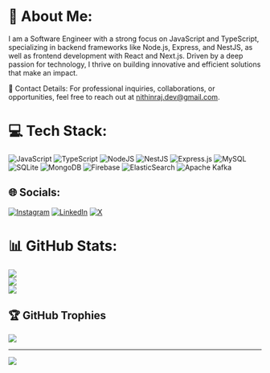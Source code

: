 # 💫 About Me:
I am a Software Engineer with a strong focus on JavaScript and TypeScript, specializing in backend frameworks like Node.js, Express, and NestJS, as well as frontend development with React and Next.js. Driven by a deep passion for technology, I thrive on building innovative and efficient solutions that make an impact.

📧 Contact Details: For professional inquiries, collaborations, or opportunities, feel free to reach out at nithinraj.dev@gmail.com.

# 💻 Tech Stack:
![JavaScript](https://img.shields.io/badge/javascript-%23323330.svg?style=for-the-badge&logo=javascript&logoColor=%23F7DF1E) ![TypeScript](https://img.shields.io/badge/typescript-%23007ACC.svg?style=for-the-badge&logo=typescript&logoColor=white) ![NodeJS](https://img.shields.io/badge/node.js-6DA55F?style=for-the-badge&logo=node.js&logoColor=white) ![NestJS](https://img.shields.io/badge/nestjs-%23E0234E.svg?style=for-the-badge&logo=nestjs&logoColor=white)  ![Express.js](https://img.shields.io/badge/express.js-%23404d59.svg?style=for-the-badge&logo=express&logoColor=%2361DAFB) ![MySQL](https://img.shields.io/badge/mysql-4479A1.svg?style=for-the-badge&logo=mysql&logoColor=white) ![SQLite](https://img.shields.io/badge/sqlite-%2307405e.svg?style=for-the-badge&logo=sqlite&logoColor=white) ![MongoDB](https://img.shields.io/badge/MongoDB-%234ea94b.svg?style=for-the-badge&logo=mongodb&logoColor=white) ![Firebase](https://img.shields.io/badge/firebase-%23039BE5.svg?style=for-the-badge&logo=firebase) ![ElasticSearch](https://img.shields.io/badge/-ElasticSearch-005571?style=for-the-badge&logo=elasticsearch) ![Apache Kafka](https://img.shields.io/badge/Apache%20Kafka-000?style=for-the-badge&logo=apachekafka) 

## 🌐 Socials:
[![Instagram](https://img.shields.io/badge/Instagram-%23E4405F.svg?logo=Instagram&logoColor=white)](https://instagram.com/https://www.instagram.com/nithinrajs_/) [![LinkedIn](https://img.shields.io/badge/LinkedIn-%230077B5.svg?logo=linkedin&logoColor=white)](https://linkedin.com/in/https://www.linkedin.com/in/nithin-raj-73069425b/) [![X](https://img.shields.io/badge/X-black.svg?logo=X&logoColor=white)](https://x.com/https://twitter.com/Kaa_dan) 


# 📊 GitHub Stats:
![](https://github-readme-stats.vercel.app/api?username=Kaa-dan&theme=merko&hide_border=true&include_all_commits=false&count_private=false)<br/>
![](https://github-readme-streak-stats.herokuapp.com/?user=Kaa-dan&theme=merko&hide_border=true)<br/>
![](https://github-readme-stats.vercel.app/api/top-langs/?username=Kaa-dan&theme=merko&hide_border=true&include_all_commits=false&count_private=false&layout=compact)

## 🏆 GitHub Trophies
![](https://github-profile-trophy.vercel.app/?username=Kaa-dan&theme=radical&no-frame=true&no-bg=true&margin-w=4)

---
[![](https://visitcount.itsvg.in/api?id=Kaa-dan&icon=0&color=0)](https://visitcount.itsvg.in)

<!-- Proudly created with GPRM ( https://gprm.itsvg.in ) -->
